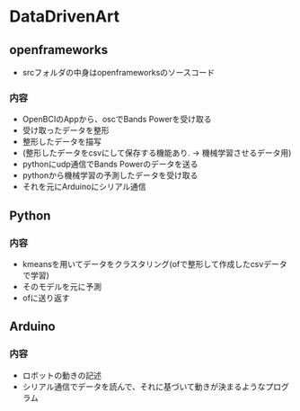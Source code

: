 # DataDrivenArt

## openframeworks
- srcフォルダの中身はopenframeworksのソースコード

### 内容
- OpenBCIのAppから、oscでBands Powerを受け取る
- 受け取ったデータを整形
- 整形したデータを描写
- (整形したデータをcsvにして保存する機能あり. →  機械学習させるデータ用)
- pythonにudp通信でBands Powerのデータを送る
- pythonから機械学習の予測したデータを受け取る
- それを元にArduinoにシリアル通信

## Python

### 内容
- kmeansを用いてデータをクラスタリング(ofで整形して作成したcsvデータで学習)
- そのモデルを元に予測
- ofに送り返す

## Arduino

### 内容
- ロボットの動きの記述
- シリアル通信でデータを読んで、それに基づいて動きが決まるようなプログラム

